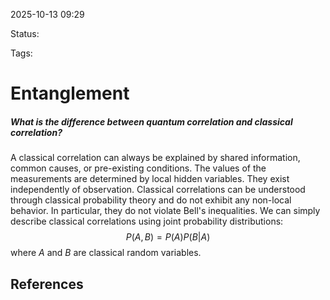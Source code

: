
2025-10-13 09:29

Status: 

Tags:

# Entanglement

##### What is the difference between quantum correlation and classical correlation?
A classical correlation can always be explained by shared information, common causes, or pre-existing conditions. The values of the measurements are determined by local hidden variables. They exist independently of observation.
Classical correlations can be understood through classical probability theory and do not exhibit any non-local behavior. In particular, they do not violate Bell's inequalities. We can simply describe classical correlations using joint probability distributions:
$$P(A, B) = P(A) P(B | A)$$
where $A$ and $B$ are classical random variables.



## References

